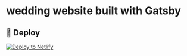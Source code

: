 # wedding website built with Gatsby

## 💫 Deploy

[![Deploy to Netlify](https://www.netlify.com/img/deploy/button.svg)](https://app.netlify.com/sites/derteems/deploys)

